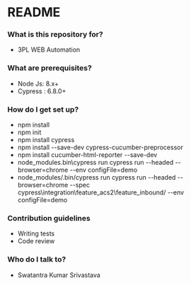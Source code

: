 # README #

### What is this repository for? ###

* 3PL WEB Automation

### What are prerequisites? ###

* Node Js: 8.x+
* Cypress : 6.8.0+


### How do I get set up? ###

* npm install
* npm init
* npm install cypress
* npm install --save-dev cypress-cucumber-preprocessor
* npm install cucumber-html-reporter --save-dev
* node_modules\.bin\cypress run cypress run --headed --browser=chrome --env configFile=demo
* node_modules/.bin/cypress run cypress run --headed --browser=chrome --spec cypress\integration\feature_acs2\feature_inbound/  --env configFile=demo



### Contribution guidelines ###

* Writing tests
* Code review

### Who do I talk to? ###

* Swatantra Kumar Srivastava

